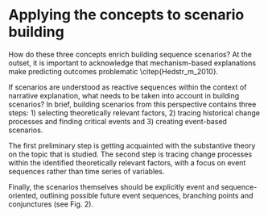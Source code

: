 # Applying the concepts to scenario building

How do these three concepts enrich building sequence scenarios? At the outset, it is important to acknowledge that mechanism-based explanations make predicting outcomes problematic \citep{Hedstr_m_2010}.

If scenarios are understood as reactive sequences within the context of narrative explanation, what needs to be taken into account in building scenarios? In brief, building scenarios from this perspective contains three steps: 1) selecting theoretically relevant factors, 2) tracing historical change processes and finding critical events and 3) creating event-based scenarios.

The first preliminary step is getting acquainted with the substantive theory on the topic that is studied. The second step is tracing change processes within the identified theoretically relevant factors, with a focus on event sequences rather than time series of variables.

Finally, the scenarios themselves should be explicitly event and sequence-oriented, outlining possible future event sequences, branching points and conjunctures (see Fig. 2).